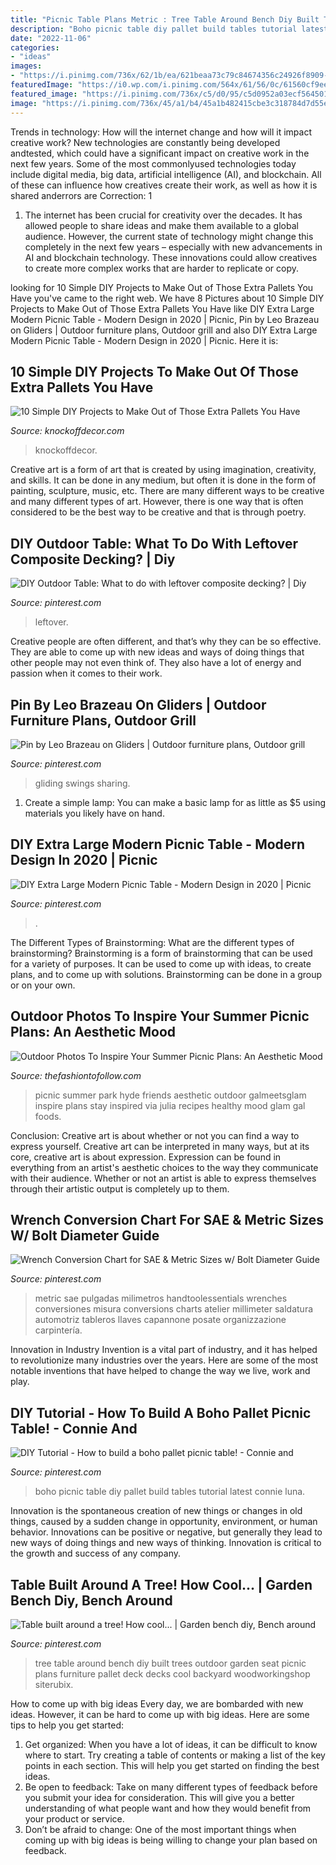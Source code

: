 ```yaml
---
title: "Picnic Table Plans Metric : Tree Table Around Bench Diy Built Trees Outdoor Garden Seat Picnic Plans Furniture Pallet Deck Decks Cool Backyard Woodworkingshop Siterubix"
description: "Boho picnic table diy pallet build tables tutorial latest connie luna"
date: "2022-11-06"
categories:
- "ideas"
images:
- "https://i.pinimg.com/736x/62/1b/ea/621beaa73c79c84674356c24926f8909--table-around-tree-picnic-table.jpg"
featuredImage: "https://i0.wp.com/i.pinimg.com/564x/61/56/0c/61560cf9eeb4d814836401337f8c5414.jpg?w=1440&amp;ssl=1"
featured_image: "https://i.pinimg.com/736x/c5/d0/95/c5d0952a03ecf564501467c954f8d65e.jpg"
image: "https://i.pinimg.com/736x/45/a1/b4/45a1b482415cbe3c318784d7d55e429c--garden-swings-porch-swings.jpg"
---
```



Trends in technology: How will the internet change and how will it impact creative work?
New technologies are constantly being developed andtested, which could have a significant impact on creative work in the next few years. Some of the most commonlyused technologies today include digital media, big data, artificial intelligence (AI), and blockchain. All of these can influence how creatives create their work, as well as how it is shared anderrors are Correction: 1
1) The internet has been crucial for creativity over the decades. It has allowed people to share ideas and make them available to a global audience. However, the current state of technology might change this completely in the next few years – especially with new advancements in AI and blockchain technology. These innovations could allow creatives to create more complex works that are harder to replicate or copy.

	

		
looking for 10 Simple DIY Projects to Make Out of Those Extra Pallets You Have you've came to the right web. We have 8 Pictures about 10 Simple DIY Projects to Make Out of Those Extra Pallets You Have like DIY Extra Large Modern Picnic Table - Modern Design in 2020 | Picnic, Pin by Leo Brazeau on Gliders | Outdoor furniture plans, Outdoor grill and also DIY Extra Large Modern Picnic Table - Modern Design in 2020 | Picnic. Here it is:
		
    
## 10 Simple DIY Projects To Make Out Of Those Extra Pallets You Have

<img loading=lazy src="https://knockoffdecor.com/wp-content/uploads/2017/08/pallet-side-table.jpg" onerror="this.onerror=null;this.src='https://tse2.mm.bing.net/th?id=OIP.S4utOW7j6fmwAk7uoHHx_QHaIj&amp;pid=15.1';" alt="10 Simple DIY Projects to Make Out of Those Extra Pallets You Have">

_Source: knockoffdecor.com_

>knockoffdecor. 

	

Creative art is a form of art that is created by using imagination, creativity, and skills. It can be done in any medium, but often it is done in the form of painting, sculpture, music, etc. There are many different ways to be creative and many different types of art. However, there is one way that is often considered to be the best way to be creative and that is through poetry.

    
## DIY Outdoor Table: What To Do With Leftover Composite Decking? | Diy

<img loading=lazy src="https://i.pinimg.com/736x/e6/22/9e/e6229ea50c797726f357bb95554a6905.jpg" onerror="this.onerror=null;this.src='https://tse2.mm.bing.net/th?id=OIP.Ah2WeVAJ97MdLEQaAwF3rAHaJ3&amp;pid=15.1';" alt="DIY Outdoor Table: What to do with leftover composite decking? | Diy">

_Source: pinterest.com_

>leftover. 

	

Creative people are often different, and that’s why they can be so effective. They are able to come up with new ideas and ways of doing things that other people may not even think of. They also have a lot of energy and passion when it comes to their work.

    
## Pin By Leo Brazeau On Gliders | Outdoor Furniture Plans, Outdoor Grill

<img loading=lazy src="https://i.pinimg.com/736x/45/a1/b4/45a1b482415cbe3c318784d7d55e429c--garden-swings-porch-swings.jpg" onerror="this.onerror=null;this.src='https://tse4.mm.bing.net/th?id=OIP.f9C2fj0vN580Z-HNLTVQawHaFj&amp;pid=15.1';" alt="Pin by Leo Brazeau on Gliders | Outdoor furniture plans, Outdoor grill">

_Source: pinterest.com_

>gliding swings sharing. 

	

1. Create a simple lamp: You can make a basic lamp for as little as $5 using materials you likely have on hand.

    
## DIY Extra Large Modern Picnic Table - Modern Design In 2020 | Picnic

<img loading=lazy src="https://i.pinimg.com/736x/d1/49/62/d14962c7ed5b0795534dc344617d9117.jpg" onerror="this.onerror=null;this.src='https://tse1.mm.bing.net/th?id=OIP.CXyLWsxMcnXgBthRus1NdwHaJ3&amp;pid=15.1';" alt="DIY Extra Large Modern Picnic Table - Modern Design in 2020 | Picnic">

_Source: pinterest.com_

>. 

	

The Different Types of Brainstorming: What are the different types of brainstorming?
Brainstorming is a form of brainstorming that can be used for a variety of purposes. It can be used to come up with ideas, to create plans, and to come up with solutions. Brainstorming can be done in a group or on your own.

    
## Outdoor Photos To Inspire Your Summer Picnic Plans: An Aesthetic Mood

<img loading=lazy src="https://i0.wp.com/i.pinimg.com/564x/61/56/0c/61560cf9eeb4d814836401337f8c5414.jpg?w=1440&amp;ssl=1" onerror="this.onerror=null;this.src='https://tse3.mm.bing.net/th?id=OIP.E9CkDKlW9DO5IWDnVdp_8gHaLH&amp;pid=15.1';" alt="Outdoor Photos To Inspire Your Summer Picnic Plans: An Aesthetic Mood">

_Source: thefashiontofollow.com_

>picnic summer park hyde friends aesthetic outdoor galmeetsglam inspire plans stay inspired via julia recipes healthy mood glam gal foods. 

	

Conclusion: Creative art is about whether or not you can find a way to express yourself.
Creative art can be interpreted in many ways, but at its core, creative art is about expression. Expression can be found in everything from an artist's aesthetic choices to the way they communicate with their audience. Whether or not an artist is able to express themselves through their artistic output is completely up to them.

    
## Wrench Conversion Chart For SAE &amp; Metric Sizes W/ Bolt Diameter Guide

<img loading=lazy src="https://i.pinimg.com/736x/c5/d0/95/c5d0952a03ecf564501467c954f8d65e.jpg" onerror="this.onerror=null;this.src='https://tse2.mm.bing.net/th?id=OIP.vR93xyLEpvXBw_GpRX7PJgHaWI&amp;pid=15.1';" alt="Wrench Conversion Chart for SAE &amp; Metric Sizes w/ Bolt Diameter Guide">

_Source: pinterest.com_

>metric sae pulgadas milimetros handtoolessentials wrenches conversiones misura conversions charts atelier millimeter saldatura automotriz tableros llaves capannone posate organizzazione carpintería. 

	

Innovation in Industry
Invention is a vital part of industry, and it has helped to revolutionize many industries over the years. Here are some of the most notable inventions that have helped to change the way we live, work and play.

    
## DIY Tutorial - How To Build A Boho Pallet Picnic Table! - Connie And

<img loading=lazy src="https://i.pinimg.com/736x/79/87/86/7987866a8689c3588c9aef27d1221f5c.jpg" onerror="this.onerror=null;this.src='https://tse2.mm.bing.net/th?id=OIP.VZFx_pswss22wCsgg_NGNwHaLH&amp;pid=15.1';" alt="DIY Tutorial - How to build a boho pallet picnic table! - Connie and">

_Source: pinterest.com_

>boho picnic table diy pallet build tables tutorial latest connie luna. 

	

Innovation is the spontaneous creation of new things or changes in old things, caused by a sudden change in opportunity, environment, or human behavior. Innovations can be positive or negative, but generally they lead to new ways of doing things and new ways of thinking. Innovation is critical to the growth and success of any company.

    
## Table Built Around A Tree! How Cool... | Garden Bench Diy, Bench Around

<img loading=lazy src="https://i.pinimg.com/736x/62/1b/ea/621beaa73c79c84674356c24926f8909--table-around-tree-picnic-table.jpg" onerror="this.onerror=null;this.src='https://tse1.mm.bing.net/th?id=OIP.X0S9jAzC0oylZjFwanB_lAHaNJ&amp;pid=15.1';" alt="Table built around a tree! How cool... | Garden bench diy, Bench around">

_Source: pinterest.com_

>tree table around bench diy built trees outdoor garden seat picnic plans furniture pallet deck decks cool backyard woodworkingshop siterubix. 

	

How to come up with big ideas
Every day, we are bombarded with new ideas. However, it can be hard to come up with big ideas. Here are some tips to help you get started: 
1. Get organized: When you have a lot of ideas, it can be difficult to know where to start. Try creating a table of contents or making a list of the key points in each section. This will help you get started on finding the best ideas. 
2. Be open to feedback: Take on many different types of feedback before you submit your idea for consideration. This will give you a better understanding of what people want and how they would benefit from your product or service. 
3. Don’t be afraid to change: One of the most important things when coming up with big ideas is being willing to change your plan based on feedback.

